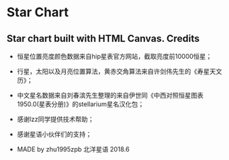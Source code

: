 # Star Chart
Star chart built with HTML Canvas.
Credits
------
* 恒星位置亮度颜色数据来自hip星表官方网站，截取亮度前10000恒星；

* 行星，太阳以及月亮位置算法，黄赤交角算法来自许剑伟先生的《寿星天文历》；

* 中文星名数据来自刘春滨先生整理的来自伊世同《中西对照恒星图表1950.0(星表分册)》的stellarium星名汉化包；

* 感谢lzz同学提供技术帮助；

* 感谢星语小伙伴们的支持；

* MADE by zhu1995zpb 北洋星语 2018.6
